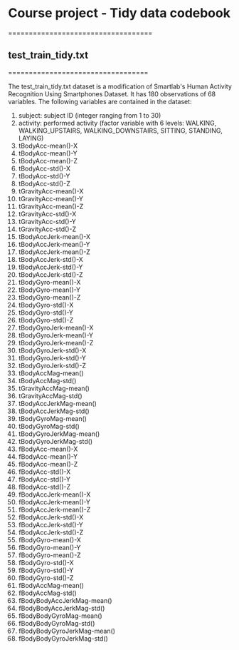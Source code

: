 # Course project - Tidy data codebook
===================================
## test_train_tidy.txt
==================================

The test_train_tidy.txt dataset is a modification of Smartlab's Human Activity Recognition Using Smartphones Dataset. It has 180 observations of 68 variables. The following variables are contained in the dataset:


1. subject: subject ID (integer ranging from 1 to 30)
2. activity: performed activity (factor variable with 6 levels: WALKING, WALKING_UPSTAIRS, WALKING_DOWNSTAIRS, SITTING, STANDING, LAYING)
3. tBodyAcc-mean()-X 
4. tBodyAcc-mean()-Y       
5. tBodyAcc-mean()-Z 
6. tBodyAcc-std()-X   
7. tBodyAcc-std()-Y          
8. tBodyAcc-std()-Z          
9. tGravityAcc-mean()-X      
10. tGravityAcc-mean()-Y     
11. tGravityAcc-mean()-Z       
12. tGravityAcc-std()-X      
13. tGravityAcc-std()-Y      
14. tGravityAcc-std()-Z        
15. tBodyAccJerk-mean()-X      
16. tBodyAccJerk-mean()-Y      
17. tBodyAccJerk-mean()-Z     
18. tBodyAccJerk-std()-X       
19. tBodyAccJerk-std()-Y    
20. tBodyAccJerk-std()-Z      
21. tBodyGyro-mean()-X        
22. tBodyGyro-mean()-Y        
23. tBodyGyro-mean()-Z        
24. tBodyGyro-std()-X         
25. tBodyGyro-std()-Y          
26. tBodyGyro-std()-Z        
27. tBodyGyroJerk-mean()-X     
28. tBodyGyroJerk-mean()-Y     
29. tBodyGyroJerk-mean()-Z     
30. tBodyGyroJerk-std()-X      
31. tBodyGyroJerk-std()-Y     
32. tBodyGyroJerk-std()-Z      
33. tBodyAccMag-mean()         
34. tBodyAccMag-std()          
35. tGravityAccMag-mean()     
36. tGravityAccMag-std()       
37. tBodyAccJerkMag-mean()     
38. tBodyAccJerkMag-std()      
39. tBodyGyroMag-mean()      
40. tBodyGyroMag-std()       
41. tBodyGyroJerkMag-mean()    
42. tBodyGyroJerkMag-std()     
43. fBodyAcc-mean()-X          
44. fBodyAcc-mean()-Y          
45. fBodyAcc-mean()-Z         
46. fBodyAcc-std()-X           
47. fBodyAcc-std()-Y        
48. fBodyAcc-std()-Z           
49. fBodyAccJerk-mean()-X      
50. fBodyAccJerk-mean()-Y      
51. fBodyAccJerk-mean()-Z     
52. fBodyAccJerk-std()-X       
53. fBodyAccJerk-std()-Y       
54. fBodyAccJerk-std()-Z      
55. fBodyGyro-mean()-X        
56. fBodyGyro-mean()-Y         
57. fBodyGyro-mean()-Z       
58. fBodyGyro-std()-X          
59. fBodyGyro-std()-Y          
60. fBodyGyro-std()-Z         
61. fBodyAccMag-mean()      
62. fBodyAccMag-std()         
63. fBodyBodyAccJerkMag-mean()
64. fBodyBodyAccJerkMag-std()  
65. fBodyBodyGyroMag-mean() 
66. fBodyBodyGyroMag-std()    
67. fBodyBodyGyroJerkMag-mean()
68. fBodyBodyGyroJerkMag-std()   
